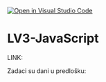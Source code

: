 [![Open in Visual Studio Code](https://classroom.github.com/assets/open-in-vscode-2e0aaae1b6195c2367325f4f02e2d04e9abb55f0b24a779b69b11b9e10269abc.svg)](https://classroom.github.com/online_ide?assignment_repo_id=19468736&assignment_repo_type=AssignmentRepo)
# LV3-JavaScript

LINK:

Zadaci su dani u predlošku:
